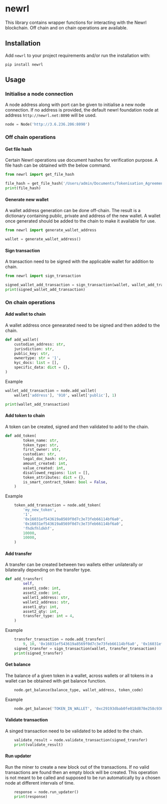 # newrl
This library contains wrapper functions for interacting with the Newrl blockchain. Off chain and on chain operations are available.

## Installation
Add `newrl` to your project requirements 
and/or run the installation with:
```shell
pip install newrl
```


## Usage

### Initialise a node connection
A node address along with port can be given to initialise a new node connection. If no address is provided, the default newrl foundation node at address `http://newrl.net:8090` will be used.

```python
node = Node('http://3.6.236.206:8090')
```

### Off chain operations
#### Get file hash
Certain Newrl operations use document hashes for verification purpose. A file hash can be obtained with the below command.

```python
from newrl import get_file_hash

file_hash = get_file_hash('/Users/admin/Documents/Tokenisation_Agreement1.pdf')
print(file_hash)
```

#### Generate new wallet
A wallet address generation can be done off-chain. The result is a dictionary containing public, private and address of the new wallet. A wallet once generated should be added to the chain to make it available for use.

```python
from newrl import generate_wallet_address

wallet = generate_wallet_address()
```

#### Sign transaction
A transaction need to be signed with the applicable wallet for addition to chain.
```python
from newrl import sign_transaction

signed_wallet_add_transaction = sign_transaction(wallet, wallet_add_transaction)
print(signed_wallet_add_transaction)
```

### On chain operations
#### Add wallet to chain
A wallet address once genearated need to be signed and then added to the chain.
```python
def add_wallet(
    custodian_address: str,
    jurisdiction: str,
    public_key: str,
    ownertype: str = '1',
    kyc_docs: list = [],
    specific_data: dict = {},
)
```
Example
```python
wallet_add_transaction = node.add_wallet(
    wallet['address'], '910', wallet['public'], 1)

print(wallet_add_transaction)
```

#### Add token to chain
A token can be created, signed and then validated to add to the chain.
```python
def add_token(
        token_name: str,
        token_type: str,
        first_owner: str,
        custodian: str,
        legal_doc_hash: str,
        amount_created: int,
        value_created: int,
        disallowed_regions: list = [],
        token_attributes: dict = {},
        is_smart_contract_token: bool = False,
    )
```
Example
```python
    token_add_transaction = node.add_token(
        'my_new_token',
        '1',
        '0x16031ef543619a8569f0d7c3e73feb66114bf6a0',
        '0x16031ef543619a8569f0d7c3e73feb66114bf6a0',
        'fhdkfhldkhf',
        10000,
        10000,
    )
```

#### Add transfer
A transfer can be created between two wallets either unilaterally or bilaterally depending on the transfer type.
```python
def add_transfer(
        self,
        asset1_code: int,
        asset2_code: int,
        wallet1_address: str,
        wallet2_address: str,
        asset1_qty: int,
        asset2_qty: int,
        transfer_type: int = 4,
    )
```
Example
```python
    transfer_transaction = node.add_transfer(
        9, 10, '0x16031ef543619a8569f0d7c3e73feb66114bf6a0', '0x16031ef543619a8569f0d7c3e73feb66114bf6a0', 10, 10, 4)
    signed_transfer = sign_transaction(wallet, transfer_transaction)
    print(signed_transfer)
```

#### Get balance
The balance of a given token in a wallet, across wallets or all tokens in a wallet can be obtained with get balance function.
```python
    node.get_balance(balance_type, wallet_address, token_code)
```
Example
```python
    node.get_balance('TOKEN_IN_WALLET', '0xc29193dbab0fe018d878e258c93064f01210ec1a', 9)
```

#### Validate transaction
A singed transaction need to be validated to be added to the chain.
```python
    validate_result = node.validate_transaction(signed_transfer)
    print(validate_result)
```

#### Run updater
Run the miner to create a new block out of the transactions. If no valid transactions are found then an empty block will be created. This operation is not meant to be called and supposed to be run automatically by a chosen node at different intervals of time.
```python
    response = node.run_updater()
    print(response)
```

